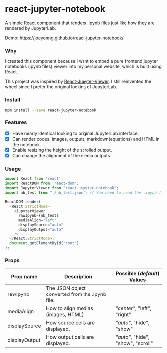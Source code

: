 # react-jupyter-notebook

A simple React component that renders .ipynb files just like how they are rendered by JupyterLab.

Demo: https://joeyonng.github.io/react-jupyter-notebook/

### Why
I created this component because I want to embed a pure frontend jupyter notebooks (ipynb files) viewer into my personal
website, which is built using React. 

This project was inspired by [React-Jupyter-Viewer](https://github.com/ShivBhosale/React-Jupyter-Viewer). I still 
reinvented the wheel since I prefer the original looking of JupyterLab.

### Install
```bash
npm install --save react-jupyter-notebook
```

### Features
* [X] Have nearly identical looking to original JupyterLab interface.
* [X] Can render codes, images, outputs, markdown(equations) and HTML in the notebook.
* [X] Enable resizing the height of the scrolled output. 
* [X] Can change the alignment of the media outputs.

### Usage
```javascript
import React from 'react';
import ReactDOM from 'react-dom';
import JupyterViewer from "react-jupyter-notebook";
import nb_test from "./nb_test.json"; // You need to read the .ipynb file into a JSON Object.

ReactDOM.render(
  <React.StrictMode>
    <JupyterViewer
      rawIpynb={nb_test}
      mediaAlign="left"
      displaySource="auto"
      displayOutput="auto"
    />
  </React.StrictMode>,
  document.getElementById('root')
);
```

### Props
Prop name | Description | Possible (*default*) Values
--- | --- | --- 
rawIpynb | The JSON object converted from the .ipynb file. | 
mediaAlign | How to align medias (images, HTML). | *"center"*, "left", "right"
displaySource | How source cells are displayed. | *"auto"*, "hide", "show"
displayOutput | How output cells are displayed. | *"auto"*, "hide", "show", "scroll"
